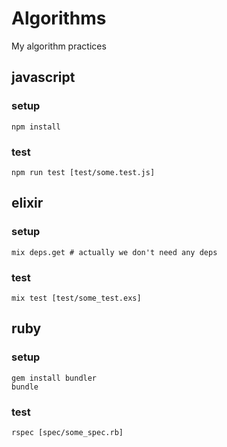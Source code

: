 # Algorithms

My algorithm practices

## javascript

### setup

```
npm install
```

### test

```
npm run test [test/some.test.js]
```

## elixir

### setup

```
mix deps.get # actually we don't need any deps
```

### test

```
mix test [test/some_test.exs]
```

## ruby

### setup

```
gem install bundler
bundle
```

### test

```
rspec [spec/some_spec.rb]
```
